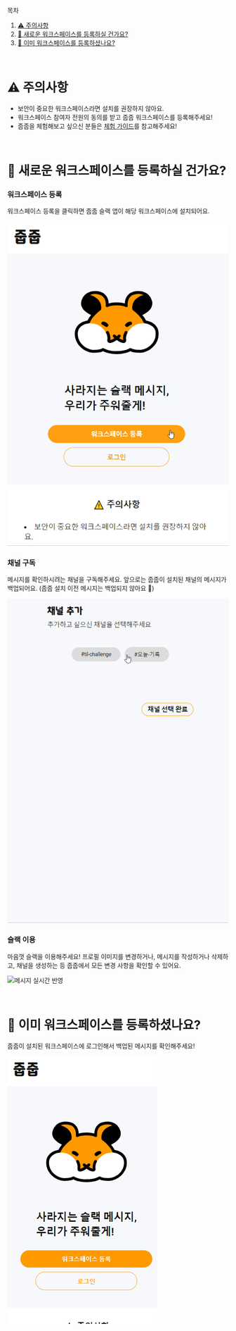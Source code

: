 목차

1. [️⚠ 주의사항](#⚠️-주의사항)
2. [️🌱 새로운 워크스페이스를 등록하실 건가요?](#🌱-새로운-워크스페이스를-등록하실-건가요?)
3. [🌻 이미 워크스페이스를 등록하셨나요?](#🌻-이미-워크스페이스를-등록하셨나요?)

<br/>

# ⚠️ 주의사항

- 보안이 중요한 워크스페이스라면 설치를 권장하지 않아요.
- 워크스페이스 참여자 전원의 동의를 받고 줍줍 워크스페이스를 등록해주세요!
- 줍줍을 체험해보고 싶으신 분들은 [체험 가이드](./체험_가이드.md)를 참고해주세요!

<br/>

# 🌱 새로운 워크스페이스를 등록하실 건가요?

### 워크스페이스 등록

워크스페이스 등록을 클릭하면 줍줍 슬랙 앱이 해당 워크스페이스에 설치되어요.

![워크스페이스 등록 화면](./img/워크스페이스_등록.gif)

### 채널 구독

메시지를 확인하시려는 채널을 구독해주세요.
앞으로는 줍줍이 설치된 채널의 메시지가 백업되어요. (줍줍 설치 이전 메시지는 백업되지 않아요 👀)

![워크스페이스 등록 화면](./img/워크스페이스_등록_후_채널구독.gif)

### 슬랙 이용

마음껏 슬랙을 이용해주세요!
프로필 이미지를 변경하거나, 메시지를 작성하거나 삭제하고, 채널을 생성하는 등 줍줍에서 모든 변경 사항을 확인할 수 있어요.

![메시지 실시간 반영](./img/메시지_실시간_반영.gif)

<br/>

# 🌻 이미 워크스페이스를 등록하셨나요?

줍줍이 설치된 워크스페이스에 로그인해서 백업된 메시지를 확인해주세요!

![로그인 화면](./img/로그인.gif)

<br/>

